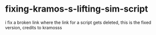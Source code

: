 # fixing-kramos-s-lifting-sim-script
i fix a broken link where the link for a script gets deleted, this is the fixed version, credits to kramosss
